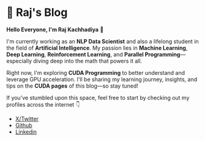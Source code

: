 # 👋 Raj's Blog

**Hello Everyone, I'm Raj Kachhadiya** 👋

I'm currently working as an **NLP Data Scientist** and also a lifelong student in the field of **Artificial Intelligence**. My passion lies in **Machine Learning**, **Deep Learning**, **Reinforcement Learning**, and **Parallel Programming**—especially diving deep into the math that powers it all.

Right now, I'm exploring **CUDA Programming** to better understand and leverage GPU acceleration. I'll be sharing my learning journey, insights, and tips on the **CUDA pages** of this blog—so stay tuned!

If you’ve stumbled upon this space, feel free to start by checking out my profiles across the internet 👇

* [X/Twitter](https://x.com/kachhadiyaraj15)
* [Github](https://github.com/kachhadiyaraj15)
* [Linkedin](https://www.linkedin.com/in/rajkachhadiya/)
